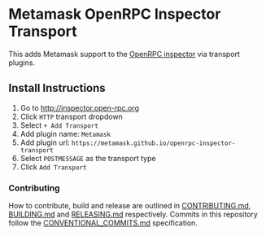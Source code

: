# Metamask OpenRPC Inspector Transport

This adds Metamask support to the [OpenRPC inspector](http://inspector.open-rpc.org) via transport plugins.

## Install Instructions

1. Go to http://inspector.open-rpc.org
2. Click `HTTP` transport dropdown
3. Select `+ Add Transport`
4. Add plugin name: `Metamask`
5. Add plugin url: `https://metamask.github.io/openrpc-inspector-transport`
6. Select `POSTMESSAGE` as the transport type
7. Click `Add Transport`

### Contributing

How to contribute, build and release are outlined in [CONTRIBUTING.md](CONTRIBUTING.md), [BUILDING.md](BUILDING.md) and [RELEASING.md](RELEASING.md) respectively. Commits in this repository follow the [CONVENTIONAL_COMMITS.md](CONVENTIONAL_COMMITS.md) specification.
